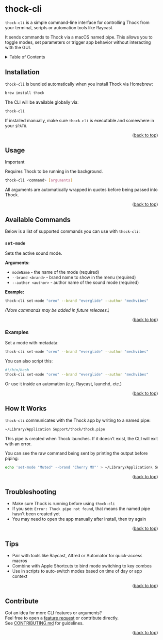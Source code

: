 <a name="readme-top"></a>


# thock-cli

`thock-cli` is a simple command-line interface for controlling Thock from your terminal, scripts or automation tools like Raycast.

It sends commands to Thock via a macOS named pipe. This allows you to toggle modes, set parameters or trigger app behavior without interacting with the GUI.



<!-- TABLE OF CONTENTS -->
<details>
  <summary>Table of Contents</summary>
  <ol>
    <li><a href="#installation">Installation</a></li>
    <li><a href="#usage">Usage</a></li>
    <li><a href="#available-commands">Available Commands</a></li>
    <li><a href="#examples">Examples</a></li>
    <li><a href="#how-it-works">How It Works</a></li>
    <li><a href="#troubleshooting">Troubleshooting</a></li>
    <li><a href="#tips">Tips</a></li>
    <li><a href="#contribute">Contribute</a></li>
  </ol>
</details>



## Installation

`thock-cli` is bundled automatically when you install Thock via Homebrew:

```sh
brew install thock
```

The CLI will be available globally via:

```sh
thock-cli
```

If installed manually, make sure `thock-cli` is executable and somewhere in your `$PATH`.

<p align="right">(<a href="#readme-top">back to top</a>)</p>



## Usage

> [!IMPORTANT]  
> Requires Thock to be running in the background.

```sh
thock-cli <command> [arguments]
```

All arguments are automatically wrapped in quotes before being passed into Thock.

<p align="right">(<a href="#readme-top">back to top</a>)</p>



## Available Commands

Below is a list of supported commands you can use with `thock-cli`:

### `set-mode`
Sets the active sound mode.

**Arguments:**
- `modeName` - the name of the mode (required)
- `--brand <brand>` - brand name to show in the menu (required)
- `--author <author>` - author name of the sound mode (required)

**Example:**
```sh
thock-cli set-mode "oreo" --brand "everglide" --author "mechvibes"
```

*(More commands may be added in future releases.)*

<p align="right">(<a href="#readme-top">back to top</a>)</p>



### Examples

Set a mode with metadata:

```sh
thock-cli set-mode "oreo" --brand "everglide" --author "mechvibes"
```

You can also script this:

```sh
#!/bin/bash
thock-cli set-mode "oreo" --brand "everglide" --author "mechvibes"
```

Or use it inside an automation (e.g. Raycast, launchd, etc.)

<p align="right">(<a href="#readme-top">back to top</a>)</p>



## How It Works

`thock-cli` communicates with the Thock app by writing to a named pipe:

```sh
~/Library/Application Support/thock/thock.pipe
```

This pipe is created when Thock launches. If it doesn't exist, the CLI will exit with an error.

You can see the raw command being sent by printing the output before piping:

```sh
echo 'set-mode "Muted" --brand "Cherry MX"' > ~/Library/Application\ Support/thock/thock.pipe
```

<p align="right">(<a href="#readme-top">back to top</a>)</p>



## Troubleshooting

- Make sure Thock is running before using `thock-cli`
- If you see: `Error: Thock pipe not found`, that means the named pipe hasn't been created yet
- You may need to open the app manually after install, then try again

<p align="right">(<a href="#readme-top">back to top</a>)</p>



## Tips

- Pair with tools like Raycast, Alfred or Automator for quick-access macros
- Combine with Apple Shortcuts to bind mode switching to key combos
- Use in scripts to auto-switch modes based on time of day or app context

<p align="right">(<a href="#readme-top">back to top</a>)</p>



## Contribute

Got an idea for more CLI features or arguments?  
Feel free to open a [feature request](https://github.com/kamillobinski/thock/issues) or contribute directly.  
See [CONTRIBUTING.md](./CONTRIBUTING.md) for guidelines.



<p align="right">(<a href="#readme-top">back to top</a>)</p>

